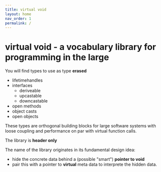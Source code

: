 ```yaml
---
title: virtual void
layout: home
nav_order: 1
permalink: /
---
```


# virtual void - a vocabulary library for programming in the large

You will find types to use as type **erased**
- lifetimehandles
- interfaces
  - deriveable
  - upcastable
  - downcastable
- open methods
- object casts
- open objects

These types are orthogonal building blocks for large software systems with loose coupling and performance on par with virtual function calls. 

The library is **header only** 

The name of the library originates in its fundamental design idea:
- hide the concrete data behind a (possible "smart") **pointer to void**
- pair this with a pointer to **virtual** meta data to interprete the hidden data.



